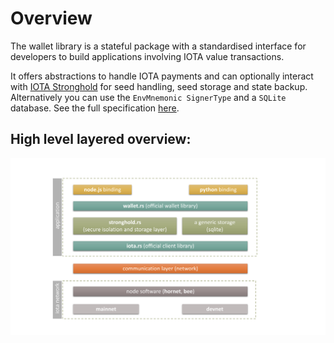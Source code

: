 # Overview

The wallet library is a stateful package with a standardised interface for developers to build applications involving IOTA value transactions.

It offers abstractions to handle IOTA payments and can optionally interact with [IOTA Stronghold](https://github.com/iotaledger/stronghold.rs/) for seed handling, seed storage and state backup. Alternatively you can use the `EnvMnemonic SignerType` and a `SQLite` database. See the full specification [here](https://github.com/iotaledger/wallet.rs/blob/master/specs/wallet-ENGINEERING-SPEC-0000.md).

## High level layered overview:
![iota layers overview](iota_layers_overview.svg)